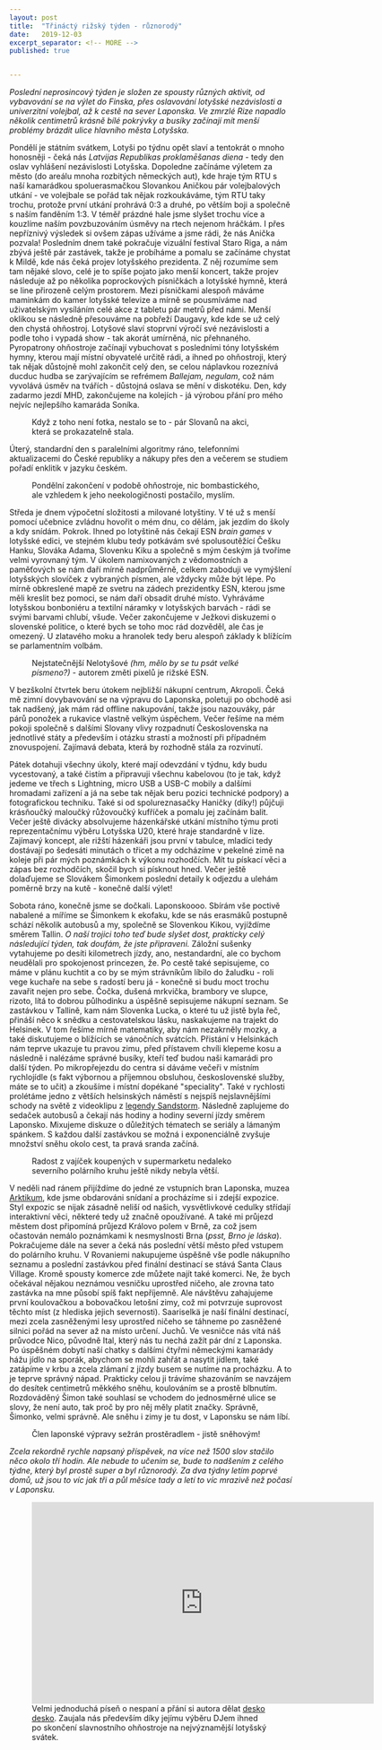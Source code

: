 ```yaml
---
layout: post
title:  "Třináctý rižský týden - různorodý"
date:   2019-12-03
excerpt_separator: <!-- MORE -->
published: true


---
```


<p class="intro"><i><span class="dropcap">P</span>oslední neprosincový týden je složen ze spousty různých aktivit, od vybavování se na výlet do Finska, přes oslavování lotyšské nezávislosti a univerzitní volejbal, až k cestě na sever Laponska. Ve zmrzlé Rize napadlo několik centimetrů krásně bílé pokrývky a busíky začínají mít menší problémy brázdit ulice hlavního města Lotyšska.</i></p>

<!-- MORE --> 

Pondělí je státním svátkem, Lotyši po týdnu opět slaví a tentokrát o mnoho honosněji - čeká nás _Latvijas Republikas proklamēšanas diena_ - tedy den oslav vyhlášení nezávislosti Lotyšska. Dopoledne začínáme výletem za město (do areálu mnoha rozbitých německých aut), kde hraje tým RTU s naší kamarádkou spoluerasmačkou Slovankou Aničkou pár volejbalových utkání - ve volejbale se pořád tak nějak rozkoukáváme, tým RTU taky trochu, protože první utkání prohrává 0:3 a druhé, po větším boji a společně s naším fanděním 1:3. V téměř prázdné hale jsme slyšet trochu více a kouzlíme naším povzbuzováním úsměvy na rtech nejenom hráčkám. I přes nepříznivý výsledek si ovšem zápas užíváme a jsme rádi, že nás Anička pozvala! Posledním dnem také pokračuje vizuální festival Staro Riga, a nám zbývá ještě pár zastávek, takže je probíháme a pomalu se začínáme chystat k Mildě, kde nás čeká projev lotyšského prezidenta. Z něj rozumíme sem tam nějaké slovo, celé je to spíše pojato jako menší koncert, takže projev následuje až po několika poprockových písničkách a lotyšské hymně, která se line přirozeně celým prostorem. Mezi písničkami alespoň máváme maminkám do kamer lotyšské televize a mírně se pousmíváme nad uživatelským vysíláním celé akce z tabletu pár metrů před námi. Menší oklikou se následně přesouváme na pobřeží Daugavy, kde kde se už celý den chystá ohňostroj. Lotyšové slaví stoprvní výročí své nezávislosti a podle toho i vypadá show - tak akorát umírněná, nic přehnaného. Pyropatrony ohňostroje začínají vybuchovat s posledními tóny lotyšském hymny, kterou mají místní obyvatelé určitě rádi, a ihned po ohňostroji, který tak nějak důstojně mohl zakončit celý den, se celou náplavkou rozeznívá ducduc hudba se zarývajícím se refrémem _Ballejam, negulam_, což nám vyvolává úsměv na tvářích - důstojná oslava se mění v diskotéku. Den, kdy zadarmo jezdí MHD, zakončujeme na kolejích - já výrobou přání pro mého nejvíc nejlepšího kamaráda Soníka. 

<figure> 
 <img src="{{ site.baseurl }}/assets/img/IMG_1930.jpg" alt="" class="img-center"> 
   <figcaption>Když z toho není fotka, nestalo se to - pár Slovanů na akci, která se prokazatelně stala.</figcaption>
 </figure>

Úterý, standardní den s paralelními algoritmy ráno, telefonními aktualizacemi do České republiky a nákupy přes den a večerem se studiem pořadí enklitik v jazyku českém. 

<figure> 
 <img src="{{ site.baseurl }}/assets/img/IMG_0173.jpg" alt="" class="img-center"> 
   <figcaption>Pondělní zakončení v podobě ohňostroje, nic bombastického, ale vzhledem k jeho neekologičnosti postačilo, myslím.</figcaption>
 </figure>

Středa je dnem výpočetní složitosti a milované lotyštiny. V té už s menší pomocí učebnice zvládnu hovořit o mém dnu, co dělám, jak jezdím do školy a kdy snídám. Pokrok. Ihned po lotyštině nás čekají ESN _brain games_ v lotyšské edici, ve stejném klubu tedy potkávám své spolusoutěžící Češku Hanku, Slováka Adama, Slovenku Kiku a společně s mým českým já tvoříme velmi vyrovnaný tým. V úkolem namixovaných z vědomostních a paměťových se nám daří mírně nadprůměrně, celkem zaboduji ve vymýšlení lotyšských slovíček z vybraných písmen, ale vždycky může být lépe. Po mírně obkreslené mapě ze svetru na zádech prezidentky ESN, kterou jsme měli kreslit bez pomoci, se nám daří obsadit druhé místo. Vyhráváme lotyšskou bonboniéru a textilní náramky v lotyšských barvách - rádi se svými barvami chlubí, všude. Večer zakončujeme v Ježkovi diskuzemi o slovenské politice, o které bych se toho moc rád dozvěděl, ale čas je omezený. U zlatavého moku a hranolek tedy beru alespoň základy k blížícím se parlamentním volbám.

<figure> 
 <img src="{{ site.baseurl }}/assets/img/img_0283.jpg" alt="" class="img-center"> 
   <figcaption>Nejstatečnější Nelotyšové <i>(hm, mělo by se tu psát velké písmeno?)</i> - autorem změti pixelů je rižské ESN.</figcaption>
 </figure>

V bezškolní čtvrtek beru útokem nejbližší nákupní centrum, Akropoli. Čeká mě zimní dovybavování se na výpravu do Laponska, poletuji po obchodě asi tak nadšený, jak mám rád offline nakupování, takže jsou nazouváky, pár párů ponožek a rukavice vlastně velkým úspěchem. Večer řešíme na mém pokoji společně s dalšími Slovany vlivy rozpadnutí Československa na jednotlivé státy a především i otázku strastí a možností při případném znovuspojení. Zajímavá debata, která by rozhodně stála za rozvinutí. 

Pátek dotahuji všechny úkoly, které mají odevzdání v týdnu, kdy budu vycestovaný, a také čistím a připravuji všechnu kabelovou (to je tak, když jedeme ve třech s Lightning, micro USB a USB-C mobily a dalšími hromadami zařízení a já na sebe tak nějak beru pozici technické podpory) a fotografickou techniku. Také si od spolureznasačky Haničky (díky!) půjčuji krásňoučký maloučký růžovoučký kufříček a pomalu jej začínám balit. Večer ještě divácky absolvujeme házenkářské utkání místního týmu proti reprezentačnímu výběru Lotyšska U20, které hraje standardně v lize. Zajímavý koncept, ale rižští házenkáři jsou první v tabulce, mladíci tedy dostávají po šedesáti minutách o třicet a my odcházíme v pekelné zimě na koleje při pár mých poznámkách k výkonu rozhodčích. Mít tu pískací věci a zápas bez rozhodčích, skočil bych si písknout hned. Večer ještě dolaďujeme se Slovákem Šimonkem poslední detaily k odjezdu a ulehám poměrně brzy na kutě - konečně další výlet!

Sobota ráno, konečně jsme se dočkali. Laponskoooo. Sbírám vše poctivě nabalené a míříme se Šimonkem k ekofaku, kde se nás erasmáků postupně schází několik autobusů a my, společně se Slovenkou Kikou, vyjíždíme směrem Tallin. _O naší trojici toho teď bude slyšet dost, prakticky celý následující týden, tak doufám, že jste připraveni._ Záložní sušenky vytahujeme po desíti kilometrech jízdy, ano, nestandardní, ale co bychom neudělali pro spokojenost princezen, že. Po cestě také sepisujeme, co máme v plánu kuchtit a co by se mým strávníkům líbilo do žaludku - roli vege kuchaře na sebe s radostí beru já - konečně si budu moct trochu zavařit nejen pro sebe. Čočka, dušená mrkvička, brambory ve slupce, rizoto, lítá to dobrou půlhodinku a úspěšně sepisujeme nákupní seznam. Se zastávkou v Tallině, kam nám Slovenka Lucka, o které tu už jistě byla řeč, přináší něco k snědku a cestovatelskou lásku, naskakujeme na trajekt do Helsinek. V tom řešíme mírně matematiky, aby nám nezakrněly mozky, a také diskutujeme o blížících se vánočních svátcích. Přistání v Helsinkách nám teprve ukazuje tu pravou zimu, před přístavem chvíli klepeme kosu a následně i nalézáme správné busíky, kteří teď budou naši kamarádi pro další týden. Po mikropřejezdu do centra si dáváme večeři v místním rychlojídle (s fakt výbornou a příjemnou obsluhou, československé služby, máte se to učit) a zkoušíme i místní dopékané "speciality". Také v rychlosti prolétáme jedno z větších helsinských náměstí s nejspíš nejslavnějšími schody na světě z videoklipu z [legendy Sandstorm](https://www.youtube.com/watch?v=y6120QOlsfU). Následně zaplujeme do sedaček autobusů a čekají nás hodiny a hodiny severní jízdy směrem Laponsko. Mixujeme diskuze o důležitých tématech se seriály a lámaným spánkem. S každou další zastávkou se možná i exponenciálně zvyšuje množství sněhu okolo cest, ta pravá sranda začíná. 

<figure> 
 <img src="{{ site.baseurl }}/assets/img/IMG_2091.jpg" alt="" class="img-center"> 
   <figcaption>Radost z vajíček koupených v supermarketu nedaleko severního polárního kruhu ještě nikdy nebyla větší.</figcaption>
 </figure>

V neděli nad ránem přijíždíme do jedné ze vstupních bran Laponska, muzea [Arktikum](https://www.arktikum.fi/en/), kde jsme obdarováni snídaní a procházíme si i zdejší expozice. Styl expozic se nijak zásadně neliší od našich, vysvětlivkové cedulky střídají interaktivní věci, některé tedy už značně opoužívané. A také mi průjezd městem dost připomíná průjezd Královo polem v Brně, za což jsem očastován nemálo poznámkami k nesmyslnosti Brna (_psst, Brno je láska_). Pokračujeme dále na sever a čeká nás poslední větší město před vstupem do polárního kruhu. V Rovaniemi nakupujeme úspěšně vše podle nákupního seznamu a poslední zastávkou před finální destinací se stává Santa Claus Village. Kromě spousty komerce zde můžete najít také komerci. Ne, že bych očekával nějakou neznámou vesničku uprostřed ničeho, ale zrovna tato zastávka na mne působí spíš fakt nepříjemně. Ale návštěvu zahajujeme první koulovačkou a bobovačkou letošní zimy, což mi potvrzuje suprovost těchto míst (z hlediska jejich severnosti). Saariselkä je naší finální destinací, mezi zcela zasněženými lesy uprostřed ničeho se táhneme po zasněžené silnici pořád na sever až na místo určení. Juchů. Ve vesničce nás vítá náš průvodce Nico, původně Ital, který nás tu nechá zažít pár dní z Laponska. Po úspěšném dobytí naší chatky s dalšími čtyřmi německými kamarády hážu jídlo na sporák, abychom se mohli zahřát a nasytit jídlem, také zatápíme v krbu a zcela zlámaní z jízdy busem se nutíme na procházku. A to je teprve správný nápad. Prakticky celou ji trávíme shazováním se navzájem do desítek centimetrů měkkého sněhu, koulováním se a prostě blbnutím. Rozdováděný Šimon také souhlasí se vchodem do jednosměrné ulice se slovy, že není auto, tak proč by pro něj měly platit značky. Správně, Šimonko, velmi správně. Ale sněhu i zimy je tu dost, v Laponsku se nám líbí.  

<figure> 
 <img src="{{ site.baseurl }}/assets/img/IMG_2114.jpg" alt="" class="img-center"> 
   <figcaption>Člen laponské výpravy sežrán prostěradlem - jistě sněhovým!</figcaption>
 </figure>

_Zcela rekordně rychle napsaný příspěvek, na více než 1500 slov stačilo něco okolo tří hodin. Ale nebude to učením se, bude to nadšením z celého týdne, který byl prostě super a byl různorodý. Za dva týdny letím poprvé domů, už jsou to víc jak tři a půl měsíce tady a letí to víc mrazivě než počasí v Laponsku._



<figure>
	<iframe width="610" height="360" class="img-center d-block"
	src="https://www.youtube.com/embed/6N6snsO3urg"
	frameborder="0"></iframe>
	<figcaption>
        Velmi jednoduchá píseň o nespaní a přání si autora dělat <a href="https://www.youtube.com/watch?v=rVKsYdO_hBk">desko desko</a>. Zaujala nás především díky jejímu výběru DJem ihned po skončení slavnostního ohňostroje na nejvýznamější lotyšský svátek.
	</figcaption>
</figure>   

